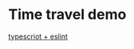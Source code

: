 # Time travel demo

[typescriot + eslint](https://dev.to/robertcoopercode/using-eslint-and-prettier-in-a-typescript-project-53jb)